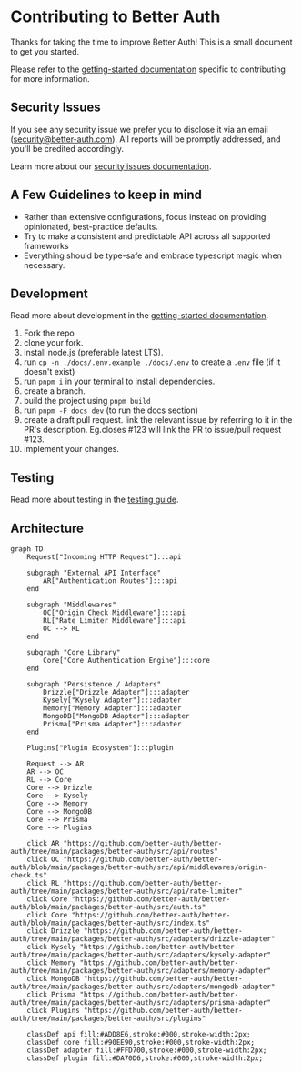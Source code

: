 # Contributing to Better Auth

Thanks for taking the time to improve Better Auth! This is a small document to get you started.

Please refer to the [getting-started documentation](https://better-auth.com/docs/contribute/getting-started) specific to contributing for more information.

## Security Issues

If you see any security issue we prefer you to disclose it via an email (security@better-auth.com). All reports will be promptly addressed, and you'll be credited accordingly.

Learn more about our [security issues documentation](https://better-auth.com/docs/contribute/security-issues).

## A Few Guidelines to keep in mind

- Rather than extensive configurations, focus instead on providing opinionated, best-practice defaults.
- Try to make a consistent and predictable API across all supported frameworks
- Everything should be type-safe and embrace typescript magic when necessary.

## Development

Read more about development in the [getting-started documentation](https://better-auth.com/docs/contribute/getting-started#development-setup).

1. Fork the repo
2. clone your fork.
3. install node.js (preferable latest LTS).
4. run `cp -n ./docs/.env.example ./docs/.env` to create a `.env` file (if it doesn't exist)
5. run `pnpm i` in your terminal to install dependencies.
6. create a branch.
7. build the project using `pnpm build`
8. run `pnpm -F docs dev` (to run the docs section)
9. create a draft pull request. link the relevant issue by referring to it in the PR's description. Eg.closes #123 will link the PR to issue/pull request #123.
10. implement your changes.

## Testing

Read more about testing in the [testing guide](https://better-auth.com/docs/contribute/testing).


## Architecture

```mermaid
graph TD
    Request["Incoming HTTP Request"]:::api

    subgraph "External API Interface"
        AR["Authentication Routes"]:::api
    end

    subgraph "Middlewares"
        OC["Origin Check Middleware"]:::api
        RL["Rate Limiter Middleware"]:::api
        OC --> RL
    end

    subgraph "Core Library"
        Core["Core Authentication Engine"]:::core
    end

    subgraph "Persistence / Adapters"
        Drizzle["Drizzle Adapter"]:::adapter
        Kysely["Kysely Adapter"]:::adapter
        Memory["Memory Adapter"]:::adapter
        MongoDB["MongoDB Adapter"]:::adapter
        Prisma["Prisma Adapter"]:::adapter
    end

    Plugins["Plugin Ecosystem"]:::plugin

    Request --> AR
    AR --> OC
    RL --> Core
    Core --> Drizzle
    Core --> Kysely
    Core --> Memory
    Core --> MongoDB
    Core --> Prisma
    Core --> Plugins

    click AR "https://github.com/better-auth/better-auth/tree/main/packages/better-auth/src/api/routes"
    click OC "https://github.com/better-auth/better-auth/blob/main/packages/better-auth/src/api/middlewares/origin-check.ts"
    click RL "https://github.com/better-auth/better-auth/tree/main/packages/better-auth/src/api/rate-limiter"
    click Core "https://github.com/better-auth/better-auth/blob/main/packages/better-auth/src/auth.ts"
    click Core "https://github.com/better-auth/better-auth/blob/main/packages/better-auth/src/index.ts"
    click Drizzle "https://github.com/better-auth/better-auth/tree/main/packages/better-auth/src/adapters/drizzle-adapter"
    click Kysely "https://github.com/better-auth/better-auth/tree/main/packages/better-auth/src/adapters/kysely-adapter"
    click Memory "https://github.com/better-auth/better-auth/tree/main/packages/better-auth/src/adapters/memory-adapter"
    click MongoDB "https://github.com/better-auth/better-auth/tree/main/packages/better-auth/src/adapters/mongodb-adapter"
    click Prisma "https://github.com/better-auth/better-auth/tree/main/packages/better-auth/src/adapters/prisma-adapter"
    click Plugins "https://github.com/better-auth/better-auth/tree/main/packages/better-auth/src/plugins"

    classDef api fill:#ADD8E6,stroke:#000,stroke-width:2px;
    classDef core fill:#90EE90,stroke:#000,stroke-width:2px;
    classDef adapter fill:#FFD700,stroke:#000,stroke-width:2px;
    classDef plugin fill:#DA70D6,stroke:#000,stroke-width:2px;
```
